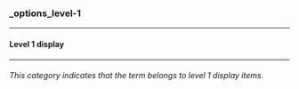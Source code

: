 ### _options_level-1



------
#### Level 1 display



------
###### This category indicates that the term belongs to level 1 display items.